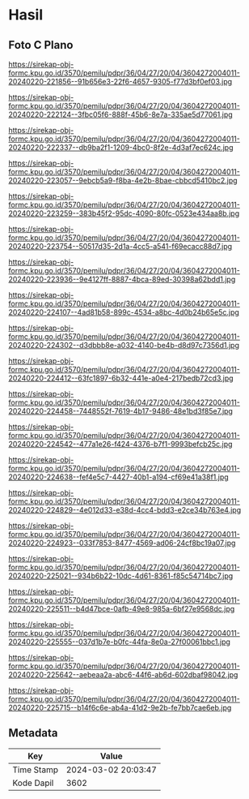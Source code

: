 # Hasil

## Foto C Plano

https://sirekap-obj-formc.kpu.go.id/3570/pemilu/pdpr/36/04/27/20/04/3604272004011-20240220-221856--91b656e3-22f6-4657-9305-f77d3bf0ef03.jpg

https://sirekap-obj-formc.kpu.go.id/3570/pemilu/pdpr/36/04/27/20/04/3604272004011-20240220-222124--3fbc05f6-888f-45b6-8e7a-335ae5d77061.jpg

https://sirekap-obj-formc.kpu.go.id/3570/pemilu/pdpr/36/04/27/20/04/3604272004011-20240220-222337--db9ba2f1-1209-4bc0-8f2e-4d3af7ec624c.jpg

https://sirekap-obj-formc.kpu.go.id/3570/pemilu/pdpr/36/04/27/20/04/3604272004011-20240220-223057--9ebcb5a9-f8ba-4e2b-8bae-cbbcd5410bc2.jpg

https://sirekap-obj-formc.kpu.go.id/3570/pemilu/pdpr/36/04/27/20/04/3604272004011-20240220-223259--383b45f2-95dc-4090-80fc-0523e434aa8b.jpg

https://sirekap-obj-formc.kpu.go.id/3570/pemilu/pdpr/36/04/27/20/04/3604272004011-20240220-223754--50517d35-2d1a-4cc5-a541-f69ecacc88d7.jpg

https://sirekap-obj-formc.kpu.go.id/3570/pemilu/pdpr/36/04/27/20/04/3604272004011-20240220-223936--9e4127ff-8887-4bca-89ed-30398a62bdd1.jpg

https://sirekap-obj-formc.kpu.go.id/3570/pemilu/pdpr/36/04/27/20/04/3604272004011-20240220-224107--4ad81b58-899c-4534-a8bc-4d0b24b65e5c.jpg

https://sirekap-obj-formc.kpu.go.id/3570/pemilu/pdpr/36/04/27/20/04/3604272004011-20240220-224302--d3dbbb8e-a032-4140-be4b-d8d97c7356d1.jpg

https://sirekap-obj-formc.kpu.go.id/3570/pemilu/pdpr/36/04/27/20/04/3604272004011-20240220-224412--63fc1897-6b32-441e-a0e4-217bedb72cd3.jpg

https://sirekap-obj-formc.kpu.go.id/3570/pemilu/pdpr/36/04/27/20/04/3604272004011-20240220-224458--7448552f-7619-4b17-9486-48e1bd3f85e7.jpg

https://sirekap-obj-formc.kpu.go.id/3570/pemilu/pdpr/36/04/27/20/04/3604272004011-20240220-224542--477a1e26-f424-4376-b7f1-9993befcb25c.jpg

https://sirekap-obj-formc.kpu.go.id/3570/pemilu/pdpr/36/04/27/20/04/3604272004011-20240220-224638--fef4e5c7-4427-40b1-a194-cf69e41a38f1.jpg

https://sirekap-obj-formc.kpu.go.id/3570/pemilu/pdpr/36/04/27/20/04/3604272004011-20240220-224829--4e012d33-e38d-4cc4-bdd3-e2ce34b763e4.jpg

https://sirekap-obj-formc.kpu.go.id/3570/pemilu/pdpr/36/04/27/20/04/3604272004011-20240220-224923--033f7853-8477-4569-ad06-24cf8bc19a07.jpg

https://sirekap-obj-formc.kpu.go.id/3570/pemilu/pdpr/36/04/27/20/04/3604272004011-20240220-225021--934b6b22-10dc-4d61-8361-f85c54714bc7.jpg

https://sirekap-obj-formc.kpu.go.id/3570/pemilu/pdpr/36/04/27/20/04/3604272004011-20240220-225511--b4d47bce-0afb-49e8-985a-6bf27e9568dc.jpg

https://sirekap-obj-formc.kpu.go.id/3570/pemilu/pdpr/36/04/27/20/04/3604272004011-20240220-225555--037d1b7e-b0fc-44fa-8e0a-27f00061bbc1.jpg

https://sirekap-obj-formc.kpu.go.id/3570/pemilu/pdpr/36/04/27/20/04/3604272004011-20240220-225642--aebeaa2a-abc6-44f6-ab6d-602dbaf98042.jpg

https://sirekap-obj-formc.kpu.go.id/3570/pemilu/pdpr/36/04/27/20/04/3604272004011-20240220-225715--b14f6c6e-ab4a-41d2-9e2b-fe7bb7cae6eb.jpg


## Metadata

| Key        | Value               |
| ---------- | ------------------- |
| Time Stamp | 2024-03-02 20:03:47 |
| Kode Dapil | 3602                |



